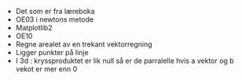- Det som er fra læreboka
- OE03 i newtons metode
- Matplotlib2 
- OE10
- Regne arealet av en trekant vektorregning
- Ligger punkter på linje
- I 3d : kryssproduktet er lik null så er de parralelle hvis a vektor og b vekot er mer enn 0
